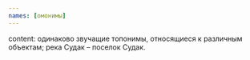 ```yaml
---
names: [омонимы]
---
```


content: одинаково звучащие топонимы, относящиеся к различным объектам; река Судак – поселок Судак.
